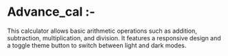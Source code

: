 # Advance_cal :- 
This calculator allows basic arithmetic operations such as addition, subtraction, multiplication, and division. It features a responsive design and a toggle theme button to switch between light and dark modes.
